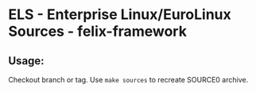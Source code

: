 # ELS - Enterprise Linux/EuroLinux Sources - felix-framework
 
## Usage:
  Checkout branch or tag. Use `make sources` to recreate  SOURCE0 archive.
